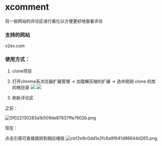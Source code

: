 # xcomment
将一些网站的评论区进行美化以方便更好地查看评论

### 支持的网站
v2ex.com

### 使用方式：
1. clone项目

2. 打开chrome系浏览器扩展管理 -> 加载解压缩的扩展 -> 选中刚刚 clone 的库的根目录
![](https://i.miji.bid/2024/01/25/9497cf9b308c104bd99e6b6e48d3eae1.png)
![](https://i.miji.bid/2024/01/25/5fd11fd84871a83271d1ce2884b59491.png)

3. 刷新评论区

之前：

![5f022130283a1b509de87637ffe7602b.png](https://i.miji.bid/2024/01/25/5f022130283a1b509de87637ffe7602b.png)

现在：

点击引用可直接跳转到相应楼层
![cbf2e9c0dd1e2fc6a9f641d96644d265.png](https://i.miji.bid/2024/01/25/cbf2e9c0dd1e2fc6a9f641d96644d265.png)
